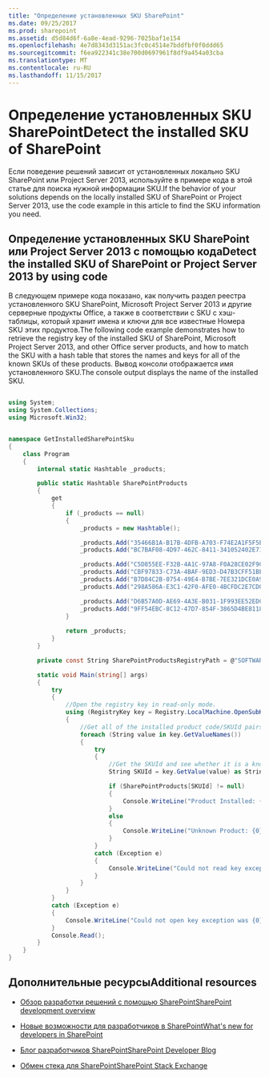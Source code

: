 ```yaml
---
title: "Определение установленных SKU SharePoint"
ms.date: 09/25/2017
ms.prod: sharepoint
ms.assetid: d5d84d6f-6a8e-4ead-9296-7025baf1e154
ms.openlocfilehash: 4e7d8343d3151ac3fc0c4514e7bddfbf0f0ddd65
ms.sourcegitcommit: f6ea922341c38e700d0697961f8df9a454a03cba
ms.translationtype: MT
ms.contentlocale: ru-RU
ms.lasthandoff: 11/15/2017
---
```

# <a name="detect-the-installed-sku-of-sharepoint"></a><span data-ttu-id="35d6e-102">Определение установленных SKU SharePoint</span><span class="sxs-lookup"><span data-stu-id="35d6e-102">Detect the installed SKU of SharePoint</span></span>

<span data-ttu-id="35d6e-103">Если поведение решений зависит от установленных локально SKU SharePoint или Project Server 2013, используйте в примере кода в этой статье для поиска нужной информации SKU.</span><span class="sxs-lookup"><span data-stu-id="35d6e-103">If the behavior of your solutions depends on the locally installed SKU of SharePoint or Project Server 2013, use the code example in this article to find the SKU information you need.</span></span>

## <a name="detect-the-installed-sku-of-sharepoint-or-project-server-2013-by-using-code"></a><span data-ttu-id="35d6e-104">Определение установленных SKU SharePoint или Project Server 2013 с помощью кода</span><span class="sxs-lookup"><span data-stu-id="35d6e-104">Detect the installed SKU of SharePoint or Project Server 2013 by using code</span></span>
<span data-ttu-id="35d6e-105"><a name="SP15DetectSKU_detect"> </a></span><span class="sxs-lookup"><span data-stu-id="35d6e-105"></span></span>

<span data-ttu-id="35d6e-106">В следующем примере кода показано, как получить раздел реестра установленного SKU SharePoint, Microsoft Project Server 2013 и другие серверные продукты Office, а также в соответствии с SKU с хэш-таблицы, который хранит имена и ключи для все известные Номера SKU этих продуктов.</span><span class="sxs-lookup"><span data-stu-id="35d6e-106">The following code example demonstrates how to retrieve the registry key of the installed SKU of SharePoint, Microsoft Project Server 2013, and other Office server products, and how to match the SKU with a hash table that stores the names and keys for all of the known SKUs of these products.</span></span> <span data-ttu-id="35d6e-107">Вывод консоли отображается имя установленного SKU.</span><span class="sxs-lookup"><span data-stu-id="35d6e-107">The console output displays the name of the installed SKU.</span></span>
  
    
    

```cs

using System;
using System.Collections;
using Microsoft.Win32;


namespace GetInstalledSharePointSku
{
    class Program
    {
        internal static Hashtable _products;

        public static Hashtable SharePointProducts
        {
            get 
            {
                if (_products == null)
                {
                    _products = new Hashtable();

                    _products.Add("35466B1A-B17B-4DFB-A703-F74E2A1F5F5E", "Project Server 2013");
                    _products.Add("BC7BAF08-4D97-462C-8411-341052402E71", " Project Server 2013 Preview");

                    _products.Add("C5D855EE-F32B-4A1C-97A8-F0A28CE02F9C", "SharePoint");
                    _products.Add("CBF97833-C73A-4BAF-9ED3-D47B3CFF51BE", "SharePoint Preview");
                    _products.Add("B7D84C2B-0754-49E4-B7BE-7EE321DCE0A9", "SharePoint Enterprise");
                    _products.Add("298A586A-E3C1-42F0-AFE0-4BCFDC2E7CD0", "SharePoint Enterprise Preview");

                    _products.Add("D6B57A0D-AE69-4A3E-B031-1F993EE52EDC ", "Microsoft Office Online");
                    _products.Add("9FF54EBC-8C12-47D7-854F-3865D4BE8118", "SharePoint Foundation 2013");
                }
                
                return _products;
            }
        }

        private const String SharePointProductsRegistryPath = @"SOFTWARE\\Microsoft\\Shared Tools\\Web Server Extensions\\15.0\\WSS\\InstalledProducts\\";

        static void Main(string[] args)
        {
            try
            {
                //Open the registry key in read-only mode.
                using (RegistryKey key = Registry.LocalMachine.OpenSubKey(SharePointProductsRegistryPath, false))
                {
                    //Get all of the installed product code/SKUId pairs.
                    foreach (String value in key.GetValueNames())
                    {
                        try
                        {
                            //Get the SKUId and see whether it is a known product.
                            String SKUId = key.GetValue(value) as String;

                            if (SharePointProducts[SKUId] != null)
                            {
                                Console.WriteLine("Product Installed: {0}", SharePointProducts[SKUId]);
                            }
                            else
                            {
                                Console.WriteLine("Unknown Product: {0}", SKUId);
                            }
                        }
                        catch (Exception e)
                        {
                            Console.WriteLine("Could not read key exception was {0}", e.Message);
                        }
                    }
                }
            }
            catch (Exception e)
            {
                Console.WriteLine("Could not open key exception was {0}", e.Message);
            }
            Console.Read();
        }
    }
}
```


## <a name="additional-resources"></a><span data-ttu-id="35d6e-108">Дополнительные ресурсы</span><span class="sxs-lookup"><span data-stu-id="35d6e-108">Additional resources</span></span>
<span data-ttu-id="35d6e-109"><a name="bk_SP15DetectSKUaddresources"> </a></span><span class="sxs-lookup"><span data-stu-id="35d6e-109"></span></span>


-  [<span data-ttu-id="35d6e-110">Обзор разработки решений с помощью SharePoint</span><span class="sxs-lookup"><span data-stu-id="35d6e-110">SharePoint development overview</span></span>](sharepoint-development-overview.md)
    
  
-  [<span data-ttu-id="35d6e-111">Новые возможности для разработчиков в SharePoint</span><span class="sxs-lookup"><span data-stu-id="35d6e-111">What's new for developers in SharePoint</span></span>](what-s-new-for-developers-in-sharepoint.md)
    
  
-  [<span data-ttu-id="35d6e-112">Блог разработчиков SharePoint</span><span class="sxs-lookup"><span data-stu-id="35d6e-112">SharePoint Developer Blog</span></span>](http://blogs.msdn.com/b/sharepointdev/)
    
  
-  [<span data-ttu-id="35d6e-113">Обмен стека для SharePoint</span><span class="sxs-lookup"><span data-stu-id="35d6e-113">SharePoint Stack Exchange</span></span>](http://sharepoint.stackexchange.com/)
    
  

